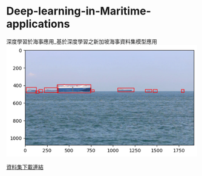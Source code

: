 # Deep-learning-in-Maritime-applications
深度學習於海事應用_基於深度學習之新加坡海事資料集模型應用
![result](output.png)

[資料集下載連結](https://nkusto365-my.sharepoint.com/:f:/g/personal/c110181103_office365_nkust_edu_tw/EjBdu-lgFYBOmtXpTpgGuUsBNA0WD5iMtEJBhjsFESu4Cg)
